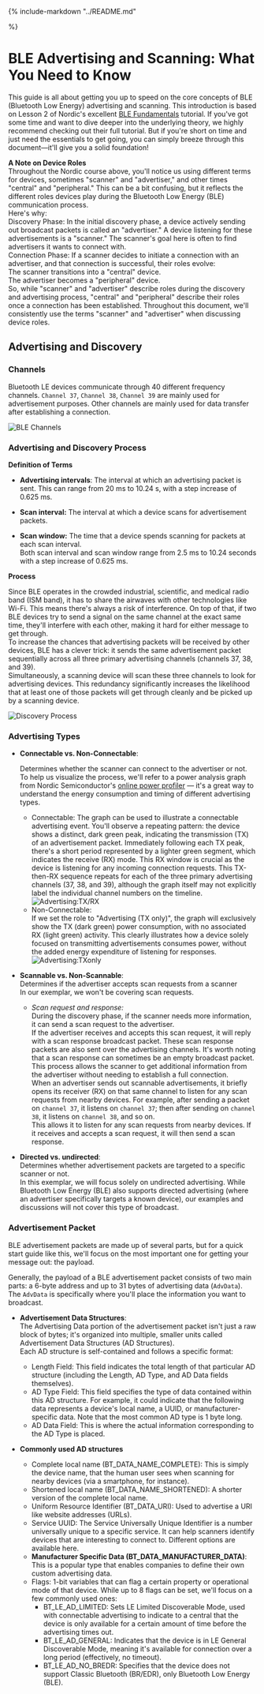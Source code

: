 <!--
This includes your top-level README as you index page i.e. homepage.

This will not be the best approach for all exemplars, so feel free to customise
your index page as you see fit.
-->

{%
include-markdown "../README.md"

%}

<!-- Add more files in the `docs/` directory for them to be automatically
included in the Mkdocs documentation -->
# BLE Advertising and Scanning: What You Need to Know

This guide is all about getting you up to speed on the core concepts of BLE (Bluetooth Low Energy) advertising and scanning. This introduction is based on Lesson 2 of Nordic's excellent [BLE Fundamentals](https://academy.nordicsemi.com/courses/bluetooth-low-energy-fundamentals/) tutorial. If you've got some time and want to dive deeper into the underlying theory, we highly recommend checking out their full tutorial. But if you're short on time and just need the essentials to get going, you can simply breeze through this document—it'll give you a solid foundation!  

**A Note on Device Roles**  
    Throughout the Nordic course above, you'll notice us using different terms for devices, sometimes "scanner" and "advertiser," and other times "central" and "peripheral." This can be a bit confusing, but it reflects the different roles devices play during the Bluetooth Low Energy (BLE) communication process.   
    Here's why:  
    Discovery Phase: In the initial discovery phase, a device actively sending out broadcast packets is called an "advertiser." A device listening for these advertisements is a "scanner." The scanner's goal here is often to find advertisers it wants to connect with.  
    Connection Phase: If a scanner decides to initiate a connection with an advertiser, and that connection is successful, their roles evolve:  
    The scanner transitions into a "central" device.  
    The advertiser becomes a "peripheral" device.  
    So, while "scanner" and "advertiser" describe roles during the discovery and advertising process, "central" and "peripheral" describe their roles once a connection has been established. Throughout this document, we'll consistently use the terms "scanner" and "advertiser" when discussing device roles.

## Advertising and Discovery
### Channels
Bluetooth LE devices communicate through 40 different frequency channels. `Channel 37`, `Channel 38`, `Channel 39` are mainly used for advertisement purposes. Other channels are mainly used for data transfer after establishing a connection.


![BLE Channels](assets/BLE_background_1/channel.png)

### Advertising and Discovery Process
**Definition of Terms**

* **Advertising intervals**: The interval at which an advertising packet is sent. This can range from 20 ms to 10.24 s, with a step increase of 0.625 ms.

* **Scan interval:** The interval at which a device scans for advertisement packets.
* **Scan window:** The time that a device spends scanning for packets at each scan interval.  
Both scan interval and scan window range from 2.5 ms to 10.24 seconds with a step increase of 0.625 ms.  

**Process**  

Since BLE operates in the crowded industrial, scientific, and medical radio band (ISM band), it has to share the airwaves with other technologies like Wi-Fi. This means there's always a risk of interference. On top of that, if two BLE devices try to send a signal on the same channel at the exact same time, they'll interfere with each other, making it hard for either message to get through.  
To increase the chances that advertising packets will be received by other devices, BLE has a clever trick: it sends the same advertisement packet sequentially across all three primary advertising channels (channels 37, 38, and 39).   
Simultaneously, a scanning device will scan these three channels to look for advertising devices. This redundancy significantly increases the likelihood that at least one of those packets will get through cleanly and be picked up by a scanning device.

![Discovery Process](assets/BLE_background_1/process.png)

### Advertising Types
* **Connectable vs. Non-Connectable**: 

    Determines whether the scanner can connect to the advertiser or not.  
    To help us visualize the process, we'll refer to a power analysis graph from Nordic Semiconductor's [online power profiler](https://devzone.nordicsemi.com/power/w/opp/2/online-power-profiler-for-bluetooth-le) — it's a great way to understand the energy consumption and timing of different advertising types.   
    * Connectable:
        The graph can be used to illustrate a connectable advertising event. You'll observe a repeating pattern: the device shows a distinct, dark green peak, indicating the transmission (TX) of an advertisement packet. Immediately following each TX peak, there's a short period represented by a lighter green segment, which indicates the receive (RX) mode. This RX window is crucial as the device is listening for any incoming connection requests. This TX-then-RX sequence repeats for each of the three primary advertising channels (37, 38, and 39), although the graph itself may not explicitly label the individual channel numbers on the timeline. 
        ![Advertising:TX/RX](assets/BLE_background_1/advTXRX.png)
    * Non-Connectable:  
        If we set the role to "Advertising (TX only)", the graph will exclusively show the TX (dark green) power consumption, with no associated RX (light green) activity. This clearly illustrates how a device solely focused on transmitting advertisements consumes power, without the added energy expenditure of listening for responses.
        ![Advertising:TXonly](assets/BLE_background_1/advTXonly.png)

* **Scannable vs. Non-Scannable**:   
    Determines if the advertiser accepts scan requests from a scanner  
    In our exemplar, we won't be covering scan requests.  
    - *Scan request and response:*  
        During the discovery phase, if the scanner needs more information, it can send a scan request to the advertiser.  
        If the advertiser receives and accepts this scan request, it will reply with a scan response broadcast packet. These scan response packets are also sent over the advertising channels. It's worth noting that a scan response can sometimes be an empty broadcast packet.  
        This process allows the scanner to get additional information from the advertiser without needing to establish a full connection.    
        When an advertiser sends out scannable advertisements, it briefly opens its receiver (RX) on that same channel to listen for any scan requests from nearby devices. For example, after sending a packet on `channel 37`, it listens on `channel 37`; then after sending on `channel 38`, it listens on `channel 38`, and so on.    
        This allows it to listen for any scan requests from nearby devices. If it receives and accepts a scan request, it will then send a scan response.  

* **Directed vs. undirected**:  
    Determines whether advertisement packets are targeted to a specific scanner or not.  
    In this exemplar, we will focus solely on undirected advertising. While Bluetooth Low Energy (BLE) also supports directed advertising (where an advertiser specifically targets a known device), our examples and discussions will not cover this type of broadcast.
### Advertisement Packet
BLE advertisement packets are made up of several parts, but for a quick start guide like this, we'll focus on the most important one for getting your message out: the payload.  

Generally, the payload of a BLE advertisement packet consists of two main parts: a 6-byte address and up to 31 bytes of advertising data (`AdvData`). The `AdvData` is specifically where you'll place the information you want to broadcast.  
* **Advertisement Data Structures**:  
    The Advertising Data portion of the advertisement packet isn't just a raw block of bytes; it's organized into multiple, smaller units called Advertisement Data Structures (AD Structures).  
    Each AD structure is self-contained and follows a specific format:  
    * Length Field: This field indicates the total length of that particular AD structure (including the Length, AD Type, and AD Data fields themselves).  
    * AD Type Field: This field specifies the type of data contained within this AD structure. For example, it could indicate that the following data represents a device's local name, a UUID, or manufacturer-specific data. Note that the most common AD type is 1 byte long.  
    * AD Data Field: This is where the actual information corresponding to the AD Type is placed.

* **Commonly used AD structures**
    * Complete local name (BT_DATA_NAME_COMPLETE): This is simply the device name, that the human user sees when scanning for nearby devices (via a smartphone, for instance).  
    * Shortened local name (BT_DATA_NAME_SHORTENED): A shorter version of the complete local name.  
    * Uniform Resource Identifier (BT_DATA_URI): Used to advertise a URI like website addresses (URLs).
    * Service UUID: The Service Universally Unique Identifier is a number universally unique to a specific service. It can help scanners identify devices that are interesting to connect to. Different options are available here.
    * **Manufacturer Specific Data (BT_DATA_MANUFACTURER_DATA)**: This is a popular type that enables companies to define their own custom advertising data.
    * Flags: 1-bit variables that can flag a certain property or operational mode of that device. While up to 8 flags can be set, we'll focus on a few commonly used ones:
        * BT_LE_AD_LIMITED: Sets LE Limited Discoverable Mode, used with connectable advertising to indicate to a central that the device is only available for a certain amount of time before the advertising times out.  
        * BT_LE_AD_GENERAL: Indicates that the device is in LE General Discoverable Mode, meaning it's available for connection over a long period (effectively, no timeout).       
        * BT_LE_AD_NO_BREDR: Specifies that the device does not support Classic Bluetooth (BR/EDR), only Bluetooth Low Energy (BLE).  